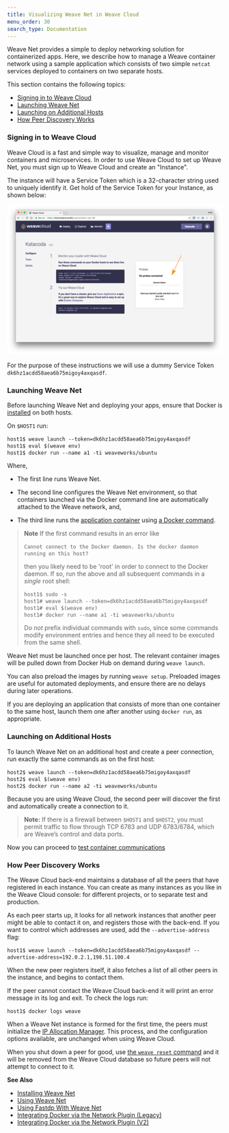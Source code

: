 ```yaml
---
title: Visualizing Weave Net in Weave Cloud
menu_order: 30
search_type: Documentation
---
```


Weave Net provides a simple to deploy networking solution for containerized apps. Here, we describe how to manage a Weave container network using a sample application which consists of two simple `netcat` services deployed to containers on two separate hosts.

This section contains the following topics:

 * [Signing in to Weave Cloud](#signing-in)
 * [Launching Weave Net](#launching)
 * [Launching on Additional Hosts](#peer-connections)
 * [How Peer Discovery Works](#how-it-works)

### <a name="signing-in"></a>Signing in to Weave Cloud

Weave Cloud is a fast and simple way to visualize, manage and monitor
containers and microservices.  In order to use Weave Cloud to set up
Weave Net, you must sign up to Weave Cloud and create an "Instance".

The instance will have a Service Token which is a 32-character string
used to uniquely identify it.  Get hold of the Service Token for your
Instance, as shown below:

![UI to get a Service Token](weave-cloud-token.png)

For the purpose of these instructions we will use a dummy Service
Token `dk6hz1acdd58aea6b75migoy4axqasdf`.


### <a name="launching"></a>Launching Weave Net

Before launching Weave Net and deploying your apps, ensure that Docker
is [installed](https://docs.docker.com/engine/installation/) on both
hosts.

On `$HOST1` run:

    host1$ weave launch --token=dk6hz1acdd58aea6b75migoy4axqasdf
    host1$ eval $(weave env)
    host1$ docker run --name a1 -ti weaveworks/ubuntu

Where,

 * The first line runs Weave Net.

* The second line configures the Weave Net environment, so that containers launched via the Docker command line are automatically attached to the Weave network, and,
 * The third line runs the [application container](/site/faq.md#own-image) using [a Docker command](https://docs.docker.com/engine/reference/run/).

> **Note** If the first command results in an error like
> ```
> Cannot connect to the Docker daemon. Is the docker daemon running on this host?
> ```
> then you likely need to be 'root' in order to connect to the Docker
> daemon. If so, run the above and all subsequent commands in a
> *single* root shell:
> ```
> host1$ sudo -s
> host1# weave launch --token=dk6hz1acdd58aea6b75migoy4axqasdf
> host1# eval $(weave env)
> host1# docker run --name a1 -ti weaveworks/ubuntu
> ```
> Do *not* prefix individual commands with `sudo`, since some commands
> modify environment entries and hence they all need to be executed from
> the same shell.

Weave Net must be launched once per host. The relevant container images will be pulled down from Docker Hub on demand during `weave launch`.

You can also preload the images by running `weave setup`. Preloaded images are useful for automated deployments, and ensure there are no delays during later operations.

If you are deploying an application that consists of more than one container to the same host, launch them one after another using `docker run`, as appropriate.  


### <a name="peer-connections"></a>Launching on Additional Hosts

To launch Weave Net on an additional host and create a peer
connection, run exactly the same commands as on the first host:

    host2$ weave launch --token=dk6hz1acdd58aea6b75migoy4axqasdf
    host2$ eval $(weave env)
    host2$ docker run --name a2 -ti weaveworks/ubuntu

Because you are using Weave Cloud, the second peer will discover the
first and automatically create a connection to it.

>**Note:** If there is a firewall between `$HOST1` and `$HOST2`,  you must permit traffic to flow through TCP 6783 and UDP 6783/6784, which are Weave’s control and data ports.

Now you can proceed to [test container communications](/site/using-weave#testing)

### <a name="how-it-works"></a>How Peer Discovery Works

The Weave Cloud back-end maintains a database of all the peers that
have registered in each instance. You can create as many instances as
you like in the Weave Cloud console: for different projects, or to
separate test and production.

As each peer starts up, it looks for all network instances that
another peer might be able to contact it on, and registers those with the back-end.
If you want to control which addresses are used, add the `--advertise-address` flag:

    host1$ weave launch --token=dk6hz1acdd58aea6b75migoy4axqasdf --advertise-address=192.0.2.1,198.51.100.4

When the new peer registers itself, it also fetches a list of all
other peers in the instance, and begins to contact them.

If the peer cannot contact the Weave Cloud back-end it will print an
error message in its log and exit. To check the logs run:

    host1$ docker logs weave

When a Weave Net instance is formed for the first time, the peers must
initialize the [IP Allocation Manager](/site/ipam.md). This process,
and the configuration options available, are unchanged when using
Weave Cloud.

When you shut down a peer for good, use [the `weave reset`
command](/site/ipam/stop-remove-peers-ipam.md) and it will be removed
from the Weave Cloud database so future peers will not attempt to
connect to it.

**See Also**

 * [Installing Weave Net](/site/install/installing-weave.md)
 * [Using Weave Net](/site/using-weave.md)
 * [Using Fastdp With Weave Net](/site/tasks/manage/fastdp.md)
 * [Integrating Docker via the Network Plugin (Legacy)](/site/install/plugin/plugin.md)
 * [Integrating Docker via the Network Plugin (V2)](/site/install/plugin/plugin-v2.md)
